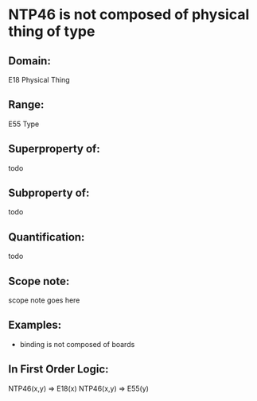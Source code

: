 # NTP46 is not composed of physical thing of type

## Domain: 

E18 Physical Thing

## Range: 

E55 Type

## Superproperty of: 

todo

## Subproperty of: 

todo

## Quantification: 

todo

## Scope note: 

scope note goes here

## Examples: 

* binding is not composed of boards

## In First Order Logic: 

NTP46(x,y) ⇒ E18(x)
NTP46(x,y) ⇒ E55(y)

